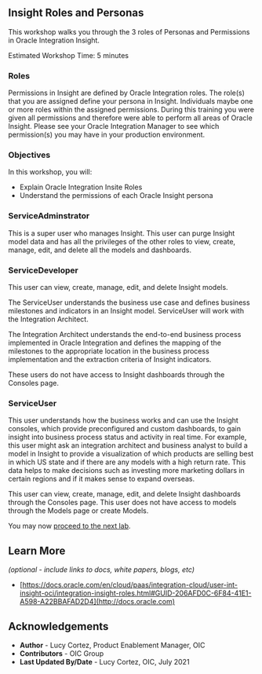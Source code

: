 ## Insight Roles and Personas 

This workshop walks you through the 3 roles of Personas and Permissions in Oracle Integration Insight.

Estimated Workshop Time: 5 minutes

### Roles

Permissions in Insight are defined by Oracle Integration roles. The role(s) that you are assigned define your persona in Insight. Individuals maybe one or more roles within the assigned permissions. During this training you were given all permissions and therefore were able to perform all areas of Oracle Insight. Please see your Oracle Integration Manager to see which permission(s) you may have in your production environment.

### Objectives

In this workshop, you will:
* Explain Oracle Integration Insite Roles
* Understand the permissions of each Oracle Insight persona

### ServiceAdminstrator
This is a super user who manages Insight. This user can purge Insight model data and has all the privileges of the other roles to view, create, manage, edit, and delete all the models and dashboards.

### ServiceDeveloper
This user can view, create, manage, edit, and delete Insight models.

The ServiceUser understands the business use case and defines business milestones and indicators in an Insight model. ServiceUser will work with the Integration Architect.

The Integration Architect understands the end-to-end business process implemented in Oracle Integration and defines the mapping of the milestones to the appropriate location in the business process implementation and the extraction criteria of Insight indicators.

These users do not have access to Insight dashboards through the Consoles page.

### ServiceUser
This user understands how the business works and can use the Insight consoles, which provide preconfigured and custom dashboards, to gain insight into business process status and activity in real time. For example, this user might ask an integration architect and business analyst to build a model in Insight to provide a visualization of which products are selling best in which US state and if there are any models with a high return rate. This data helps to make decisions such as investing more marketing dollars in certain regions and if it makes sense to expand overseas.

This user can view, create, manage, edit, and delete Insight dashboards through the Consoles page. This user does not have access to models through the Models page or create Models.



You may now [proceed to the next lab](#next).

## Learn More

*(optional - include links to docs, white papers, blogs, etc)*

* [https://docs.oracle.com/en/cloud/paas/integration-cloud/user-int-insight-oci/integration-insight-roles.html#GUID-206AFD0C-6F84-41E1-A598-A22BBAFAD2D4](http://docs.oracle.com)


## Acknowledgements
* **Author** - Lucy Cortez, Product Enablement Manager, OIC
* **Contributors** -  OIC Group 
* **Last Updated By/Date** - Lucy Cortez, OIC, July 2021

